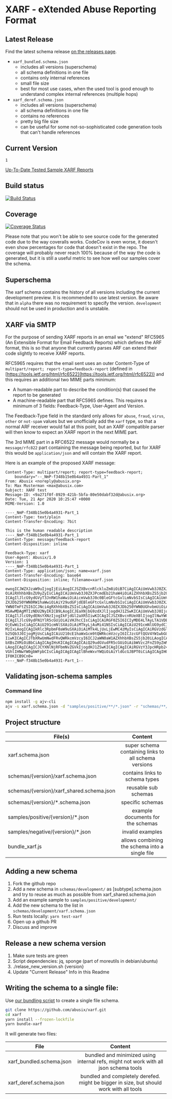# XARF - eXtended Abuse Reporting Format

## Latest Release

Find the latest schema release [on the releases page](https://github.com/abusix/xarf/releases).

- `xarf_bundled.schema.json`
  - includes all versions (superschema)
  - all schema definitions in one file
  - contains only internal references
  - small file size
  - best for most use cases, when the used tool is good enough to understand complex internal references (multiple hops)
- `xarf_deref.schema.json`
  - includes all versions (superschema)
  - all schema definitions in one file
  - contains no references
  - pretty big file size
  - can be useful for some not-so-sophisticated code generation tools that can't handle references

## Current Version

`1`

[Up-To-Date Tested Sample XARF Reports](samples/positive/1)

## Build status

[![Build Status](https://travis-ci.org/abusix/xarf.svg?branch=master)](https://travis-ci.org/abusix/xarf)

## Coverage

[![Coverage Status](https://coveralls.io/repos/github/abusix/xarf/badge.svg)](https://coveralls.io/github/abusix/xarf)

Please note that you won't be able to see source code for the generated code due to the way coveralls works. CodeCov is even worse, it doesn't even show percentages for code that doesn't exist in the repo.
The coverage will probably never reach 100% because of the way the code is generated, but it is still a useful metric to see how well our samples cover the schema.

## Superschema

The xarf schema contains the history of all versions including the current development preview. It is recommended to use latest version.
Be aware that in `alpha` there was no requirement to specify the version. `development` should not be used in production and is unstable.

## XARF via SMTP

For the purpose of sending XARF reports in an email we "extend" RFC5965 (An Extensible Format for Email Feedback Reports) which defines the ARF format, this is so that anyone that currently parses ARF can extend their code slightly to receive XARF reports.

RFC5965 requires that the email sent uses an outer Content-Type of `multipart/report; report-type=feedback-report` (defined in [https://tools.ietf.org/html/rfc6522](https://tools.ietf.org/html/rfc6522)) and this requires an additional two MIME parts minimum:

- A human-readable part to describe the condition(s) that caused the report to be generated
- A machine-readable part that RFC5965 defines. This requires a minimum of 3 fields: Feedback-Type, User-Agent and Version.

The Feedback-Type field in the standard only allows for `abuse`, `fraud`, `virus`, `other` or `not-spam` values but we unofficially add the `xarf` type, so that a normal ARF receiver would fail at this point, but an XARF compatible parser will then know to expect an XARF report in the next MIME part. 

The 3rd MIME part in a RFC6522 message would normally be a `message/rfc822` part containing the message being reported, but for XARF this would be `application/json` and will contain the XARF report.

Here is an example of the proposed XARF message:

```
Content-Type: multipart/report; report-type=feedback-report;
    boundary="--_NmP-f348b15e0b4a4931-Part_1"
From: Abusix <noreply@abusix.org>
To: Max Musterman <max@abusix.com>
Subject: XARF test
Message-ID: <9a271f0f-8929-421b-5bfa-80e50dabf32d@abusix.org>
Date: Tue, 21 Apr 2020 10:25:47 +0000
MIME-Version: 1.0

----_NmP-f348b15e0b4a4931-Part_1
Content-Type: text/plain
Content-Transfer-Encoding: 7bit

This is the human readable description
----_NmP-f348b15e0b4a4931-Part_1
Content-Type: message/feedback-report
Content-Disposition: inline

Feedback-Type: xarf
User-Agent: Abusix/1.0
Version: 1
----_NmP-f348b15e0b4a4931-Part_1
Content-Type: application/json; name=xarf.json
Content-Transfer-Encoding: base64
Content-Disposition: inline; filename=xarf.json

ewogICJWZXJzaW9uIjogIjEiLAogICJSZXBvcnRlckluZm8iOiB7CiAgICAiUmVwb3J0ZXJPcmci
OiAiRXhhbXBsZU9yZyIsCiAgICAiUmVwb3J0ZXJPcmdEb21haW4iOiAiZXhhbXBsZS5jb20iLAog
ICAgIlJlcG9ydGVyT3JnRW1haWwiOiAicmVwb3J0c0BleGFtcGxlLmNvbSIsCiAgICAiUmVwb3J0
ZXJDb250YWN0RW1haWwiOiAiY29udGFjdEBleGFtcGxlLmNvbSIsCiAgICAiUmVwb3J0ZXJDb250
YWN0TmFtZSI6ICJNci4gRXhhbXBsZSIsCiAgICAiUmVwb3J0ZXJDb250YWN0UGhvbmUiOiAiKyAw
MSAwMDAgMTIzNDU2NyIKICB9LAogICJEaXNjbG9zdXJlIjogdHJ1ZSwKICAiUmVwb3J0Ijogewog
ICAgIlJlcG9ydENsYXNzIjogIkFjdGl2aXR5IiwKICAgICJSZXBvcnRUeXBlIjogIlNwYW0iLAog
ICAgIlJlcG9ydFN1YlR5cGUiOiAiVHJhcCIsCiAgICAiRGF0ZSI6ICIyMDE4LTAyLTA1VDE0OjE3
OjEwWiIsCiAgICAiU291cmNlSXAiOiAiMTkyLjAuMi41NSIsCiAgICAiU291cmNlUG9ydCI6IDU0
MzIxLAogICAgIkRlc3RpbmF0aW9uSXAiOiAiMTk4LjUxLjEwMC4zMyIsCiAgICAiRGVzdGluYXRp
b25Qb3J0IjogMjUsCiAgICAiU210cE1haWxGcm9tQWRkcmVzcyI6ICJzcGFtQGV4YW1wbGUuY29t
IiwKICAgICJTbXRwUmNwdFRvQWRkcmVzcyI6ICJ2aWN0aW1AZXhhbXBsZS5jb20iLAogICAgIlNh
bXBsZXMiOiBbCiAgICAgIHsKICAgICAgICAiQ29udGVudFR5cGUiOiAibWVzc2FnZS9yZmM4MjIi
LAogICAgICAgICJCYXNlNjRFbmNvZGVkIjogdHJ1ZSwKICAgICAgICAiRGVzY3JpcHRpb24iOiAi
VGhlIHNwYW0gbWFpbCIsCiAgICAgICAgIlBheWxvYWQiOiAiYldGcGJBPT0iCiAgICAgIH0KICAg
IF0KICB9Cn0=
----_NmP-f348b15e0b4a4931-Part_1--
```

## Validating json-schema samples

### Command line

```bash
npm install -g ajv-cli
ajv -s xarf.schema.json -d "samples/positive/**/*.json" -r "schemas/**/*.schema.json"
```

## Project structure

| File(s)                                   |                       Content                        |
| ----------------------------------------- | :--------------------------------------------------: |
| xarf.schema.json                          | super schema containing links to all schema versions |
| schemas/{version}/xarf.schema.json        |            contains links to schema types            |
| schemas/{version}/xarf_shared.schema.json |                 reusable sub schemas                 |
| schemas/{version}/\*.schema.json          |                   specific schemas                   |
| samples/positive/{version}/\*.json        |          example documents for the schemas           |
| samples/negative/{version}/\*.json        |                   invalid examples                   |
| bundle_xarf.js                            |    allows combining the schema into a single file    |

## Adding a new schema

1. Fork the github repo
1. Add a new schema in `schemas/development/` as [subtype].schema.json and try to reuse as much as possible from xarf_shared.schema.json
1. Add an example sample to `samples/positive/development/`
1. Add the new schema to the list in `schemas/development/xarf.schema.json`
1. Run tests locally: `yarn test-xarf`
1. Open up a github PR
1. Discuss and improve

## Release a new schema version

1. Make sure tests are green
1. Script dependencies: jq, sponge (part of moreutils in debian/ubuntu)
1. ./relase_new_version.sh {version}
1. Update "Current Release" Info in this Readme

## Writing the schema to a single file:

Use [our bundling script](bundle_xarf.js) to create a single file schema.

```bash
git clone https://github.com/abusix/xarf.git
cd xarf
yarn install --frozen-lockfile
yarn bundle-xarf
```

It will generate two files:

| File                     |                                         Content                                         |
| ------------------------ | :-------------------------------------------------------------------------------------: |
| xarf_bundled.schema.json |  bundled and minimized using internal refs, might not work with all json schema tools   |
| xarf_deref.schema.json   | bundled and completely derefed. might be bigger in size, but should work with all tools |
